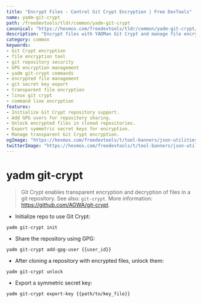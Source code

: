 ```yaml
---
title: "Encrypt Files - Control Git Crypt Encryption | Free DevTools"
name: yadm-git-crypt
path: /freedevtools/tldr/common/yadm-git-crypt
canonical: "https://hexmos.com/freedevtools/tldr/common/yadm-git-crypt/"
description: "Encrypt files with YADMan Git Crypt and manage file encryption in git repositories. Secure sensitive data using GPG. Free online tool, no registration required."
category: common
keywords:
- Git Crypt encryption
- file encryption tool
- git repository security
- GPG encryption management
- yadm git-crypt commands
- encrypted file management
- git secret key export
- transparent file encryption
- linux git crypt
- command line encryption
features:
- Initialize Git Crypt repository support.
- Add GPG users for repository sharing.
- Unlock encrypted files in cloned repositories.
- Export symmetric secret keys for encryption.
- Manage transparent Git Crypt encryption.
ogImage: "https://hexmos.com/freedevtools/t/tool-banners/json-utilities-banner.png"
twitterImage: "https://hexmos.com/freedevtools/t/tool-banners/json-utilities-banner.png"
---
```


# yadm git-crypt

> Git Crypt enables transparent encryption and decryption of files in a git repository.
> See also: `git-crypt`.
> More information: <https://github.com/AGWA/git-crypt>.

- Initialize repo to use Git Crypt:

`yadm git-crypt init`

- Share the repository using GPG:

`yadm git-crypt add-gpg-user {{user_id}}`

- After cloning a repository with encrypted files, unlock them:

`yadm git-crypt unlock`

- Export a symmetric secret key:

`yadm git-crypt export-key {{path/to/key_file}}`
